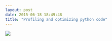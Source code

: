```yaml
---
layout: post
date: 2015-06-18 18:49:48
title: "Profiling and optimizing python code"
---
```

<image src="/assets/images/searchbar.png"/>
